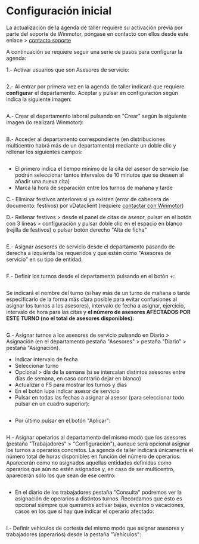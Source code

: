 # Configuración inicial

La actualización de la agenda de taller requiere su activación previa por parte del soporte de Winmotor, póngase en contacto con ellos desde este enlace > [contacto soporte](mailto:soporte@winmotor.net)

A continuación se requiere seguir una serie de pasos para configurar la agenda:

1.- Activar usuarios que son Asesores de servicio:

<figure><img src="../../../../.gitbook/assets/imagen (4) (4).png" alt=""><figcaption></figcaption></figure>

2.- Al entrar por primera vez en la agenda de taller indicará que requiere **configurar** el departamento. Aceptar y pulsar en configuración según indica la siguiente imagen:

<figure><img src="../../../../.gitbook/assets/imagen (16) (2).png" alt=""><figcaption></figcaption></figure>

A.- Crear el departamento laboral pulsando en "Crear" según la siguiente imagen (lo realizará Winmotor):

<figure><img src="../../../../.gitbook/assets/imagen (17).png" alt=""><figcaption></figcaption></figure>

B.- Acceder al departamento correspondiente (en distribuciones multicentro habrá más de un departamento) mediante un doble clic y rellenar los siguientes campos:

<figure><img src="../../../../.gitbook/assets/imagen (1) (1) (1).png" alt=""><figcaption></figcaption></figure>

* El primero indica el tiempo mínimo de la cita del asesor de servicio (se podrán seleccionar tantos intervalos de 10 minutos que se deseen al añadir una nueva cita)
* Marca la hora de separación entre los turnos de mañana y tarde

C.- Eliminar festivos anteriores si ya existen (error de cabecera de documento: festivos) por vDataclient (requiere [contactar con Winmotor](mailto:soporte@winmotor.net))

D.- Rellenar festivos > desde el panel de citas de asesor, pulsar en el botón con 3 líneas > configuración y pulsar doble clic en el espacio en blanco (rejilla de festivos) o pulsar botón derecho "Alta de ficha"

<figure><img src="../../../../.gitbook/assets/imagen (1) (5).png" alt=""><figcaption></figcaption></figure>

E.- Asignar asesores de servicio desde el departamento pasando de derecha a izquierda los requeridos y que estén como "Asesores de servicio" en su tipo de entidad.

<figure><img src="../../../../.gitbook/assets/imagen (8) (2).png" alt=""><figcaption></figcaption></figure>

F.- Definir los turnos desde el departamento pulsando en el botón +:

<figure><img src="../../../../.gitbook/assets/imagen (2) (4).png" alt=""><figcaption></figcaption></figure>

Se indicará el nombre del turno (si hay más de un turno de mañana o tarde especificarlo de la forma más clara posible para evitar confusiones al asignar los turnos a los asesores), intervalo de fecha a asignar, ejercicio, intervalo de hora para las citas y **el número de asesores AFECTADOS POR ESTE TURNO (no el total de asesores disponibles):**

<figure><img src="../../../../.gitbook/assets/imagen (10).png" alt=""><figcaption></figcaption></figure>

G.- Asignar turnos a los asesores de servicio pulsando en Diario > Asignación (en el departamento pestaña "Asesores" > pestaña "Diario" > pestaña "Asignación).

* Indicar intervalo de fecha
* Seleccionar turno
* Opcional > día de la semana (si se intercalan distintos asesores entre días de semana, en caso contrario dejar en blanco)
* Actualizar o F5 para mostrar los turnos y días
* En el botón lupa indicar asesor de servicio
* Pulsar en todas las fechas a asignar al asesor (para seleccionar todo pulsar en un cuadro superior):

<figure><img src="../../../../.gitbook/assets/imagen (13).png" alt=""><figcaption></figcaption></figure>

* Por último pulsar en el botón "Aplicar":

<figure><img src="../../../../.gitbook/assets/imagen (2) (5).png" alt=""><figcaption></figcaption></figure>

H.- Asignar operarios al departamento del mismo modo que los asesores (pestaña "Trabajadores" > "Configuración"), aunque será opcional asignar los turnos a operarios concretos. La agenda de taller indicará únicamente el número total de horas disponibles en función del número de operarios. Aparecerán como no asignados aquellas entidades definidas como operarios que aún no estén asignados y, en caso de ser multicentro, aparecerán sólo los que sean de ese centro:

<figure><img src="../../../../.gitbook/assets/imagen (11).png" alt=""><figcaption></figcaption></figure>

* En el diario de los trabajadores pestaña "Consulta" podremos ver la asignación de operarios a distintos turnos. Recordamos que esto es opcional siempre que queramos activar bajas, eventos o vacaciones, casos en los que sí hay que indicar el operario afectado:

<figure><img src="../../../../.gitbook/assets/imagen (5) (4).png" alt=""><figcaption></figcaption></figure>

I.- Definir vehículos de cortesía del mismo modo que asignar asesores y trabajadores (operarios) desde la pestaña "Vehículos":

<figure><img src="../../../../.gitbook/assets/imagen (12) (2).png" alt=""><figcaption></figcaption></figure>

